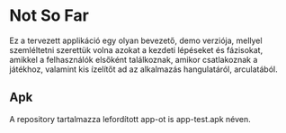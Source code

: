 # Not So Far
Ez a tervezett applikáció egy olyan bevezető, demo verziója, mellyel szemléltetni szerettük volna azokat a kezdeti lépéseket és fázisokat, amikkel a felhasználók elsőként találkoznak, amikor csatlakoznak a játékhoz, valamint kis ízelítőt ad az alkalmazás hangulatáról, arculatából.

## Apk
A repository tartalmazza lefordított app-ot is app-test.apk néven.
